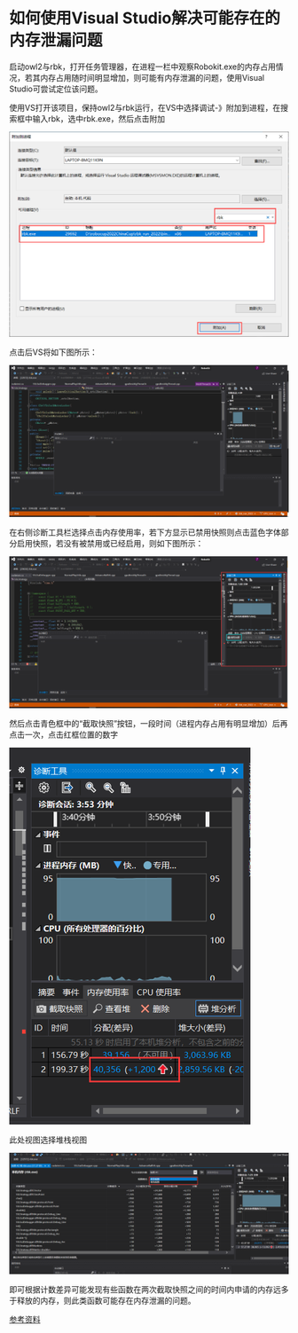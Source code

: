 # 如何使用Visual Studio解决可能存在的内存泄漏问题

启动owl2与rbk，打开任务管理器，在进程一栏中观察Robokit.exe的内存占用情况，若其内存占用随时间明显增加，则可能有内存泄漏的问题，使用Visual Studio可尝试定位该问题。

使用VS打开该项目，保持owl2与rbk运行，在VS中选择调试-》附加到进程，在搜索框中输入rbk，选中rbk.exe，然后点击附加

![1](uploads/other/compile/1.png)

点击后VS将如下图所示：

![2](uploads/other/compile/2.png)

在右侧诊断工具栏选择点击内存使用率，若下方显示已禁用快照则点击蓝色字体部分启用快照，若没有被禁用或已经启用，则如下图所示：

![3](uploads/other/compile/3.png)

然后点击青色框中的“截取快照”按钮，一段时间（进程内存占用有明显增加）后再点击一次，点击红框位置的数字

![4](uploads/other/compile/4.png)

此处视图选择堆栈视图

![5](uploads/other/compile/5.png)

即可根据计数差异可能发现有些函数在两次截取快照之间的时间内申请的内存远多于释放的内存，则此类函数可能存在内存泄漏的问题。

[参考资料](https://blog.csdn.net/wangshenqiang/article/details/122106880)
